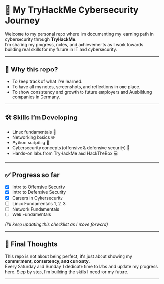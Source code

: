 # 🚀 My TryHackMe Cybersecurity Journey  

Welcome to my personal repo where I’m documenting my learning path in cybersecurity through **TryHackMe**.  
I’m sharing my progress, notes, and achievements as I work towards building real skills for my future in IT and cybersecurity.  

---

## 🎯 Why this repo?  
- To keep track of what I’ve learned.  
- To have all my notes, screenshots, and reflections in one place.  
- To show consistency and growth to future employers and Ausbildung companies in Germany.  

---

## 🛠️ Skills I’m Developing  
- Linux fundamentals 🐧  
- Networking basics 🌐  
- Python scripting 🐍  
- Cybersecurity concepts (offensive & defensive security) 🔐  
- Hands-on labs from TryHackMe and HackTheBox 💻  

---

## ✅ Progress so far  
- [x] Intro to Offensive Security  
- [x] Intro to Defensive Security  
- [x] Careers in Cybersecurity  
- [ ] Linux Fundamentals 1, 2, 3  
- [ ] Network Fundamentals  
- [ ] Web Fundamentals  

*(I’ll keep updating this checklist as I move forward)*  

---

## 📌 Final Thoughts  
This repo is not about being perfect, it's just about showing my **commitment, consistency, and curiosity**.  
Every Saturday and Sunday, I dedicate time to labs and update my progress here. Step by step, I’m building the skills I need for my future.  

---
